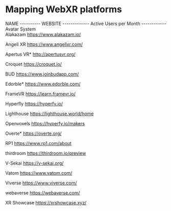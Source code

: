 # Mapping WebXR platforms

NAME        ----------  WEBSITE            -------------           Active Users per Month   ------------   Avatar System  
Alakazam    	https://www.alakazam.io/

Angell XR     https://www.angellxr.com/

Apertus VR* 	http://apertusvr.org/

Croquet       https://croquet.io/

BUD         	https://www.joinbudapp.com/

Edorble*	    https://www.edorble.com/

FrameVR	      https://learn.framevr.io/

Hyperfly	    https://hyperfy.io/

Lighthouse	  https://lighthouse.world/home

Openvoxels	  https://hyperfy.io/makers

Overte*       https://overte.org/

RP1	          https://www.rp1.com/about

thirdroom	    https://thirdroom.io/preview

V-Sekai	      https://v-sekai.org/

Vatom	        https://www.vatom.com/

Viverse	      https://www.viverse.com/

webaverse	    https://webaverse.com/

XR Showcase	  https://xrshowcase.xyz/
